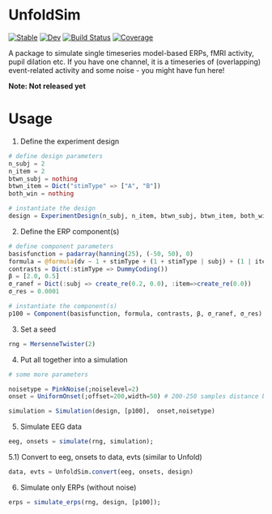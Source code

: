 # UnfoldSim

[![Stable](https://img.shields.io/badge/docs-stable-blue.svg)](https://unfoldtoolbox.github.io/UnfoldSim.jl/stable/)
[![Dev](https://img.shields.io/badge/docs-dev-blue.svg)](https://unfoldtoolbox.github.io/UnfoldSim.jl/dev/)
[![Build Status](https://github.com/unfoldtoolbox/UnfoldSim.jl/actions/workflows/CI.yml/badge.svg?branch=main)](https://github.com/unfoldtoolbox/UnfoldSim.jl/actions/workflows/CI.yml?query=branch%3Amain)
[![Coverage](https://codecov.io/gh/v/UnfoldSim.jl/branch/main/graph/badge.svg)](https://codecov.io/gh/unfoldtoolbox/UnfoldSim.jl)


A package to simulate single timeseries model-based ERPs, fMRI activity, pupil dilation etc.
If you have one channel, it is a timeseries of (overlapping) event-related activity and some noise - you might have fun here!

**Note: Not released yet**

# Usage

1) Define the experiment design
```julia
# define design parameters
n_subj = 2
n_item = 2
btwn_subj = nothing
btwn_item = Dict("stimType" => ["A", "B"])
both_win = nothing

# instantiate the design
design = ExperimentDesign(n_subj, n_item, btwn_subj, btwn_item, both_win)
```

2) Define the ERP component(s)
```julia
# define component parameters
basisfunction = padarray(hanning(25), (-50, 50), 0)
formula = @formula(dv ~ 1 + stimType + (1 + stimType | subj) + (1 | item))
contrasts = Dict(:stimType => DummyCoding())
β = [2.0, 0.5]
σ_ranef = Dict(:subj => create_re(0.2, 0.0), :item=>create_re(0.0))
σ_res = 0.0001

# instantiate the component(s)
p100 = Component(basisfunction, formula, contrasts, β, σ_ranef, σ_res)
```

3) Set a seed
```julia
rng = MersenneTwister(2)
```

4) Put all together into a simulation
```julia
# some more parameters

noisetype = PinkNoise(;noiselevel=2)
onset = UniformOnset(;offset=200,width=50) # 200-250 samples distance between events

simulation = Simulation(design, [p100],  onset,noisetype)
```

5) Simulate EEG data
```julia
eeg, onsets = simulate(rng, simulation);
```

5.1) Convert to eeg, onsets to data, evts (similar to Unfold)
```julia
data, evts = UnfoldSim.convert(eeg, onsets, design)
```

6) Simulate only ERPs (without noise)
```julia
erps = simulate_erps(rng, design, [p100]);
```
